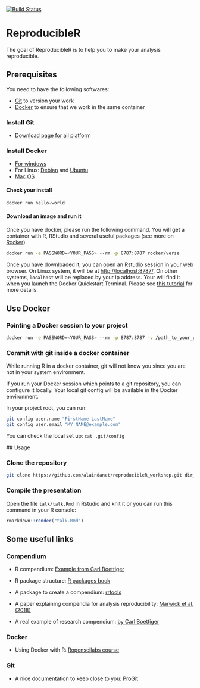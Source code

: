 <!-- README.md is generated from README.Rmd. Please edit that file -->
[![Build
Status](https://travis-ci.com/alaindanet/reproducibleR_workshop.svg?branch=master)](https://travis-ci.com/alaindanet/reproducibleR_workshop)

ReproducibleR
=============

The goal of ReproducibleR is to help you to make your analysis
reproducible.

Prerequisites
-------------

You need to have the following softwares:

-   [Git](https://git-scm.com/downloads) to version your work
-   [Docker](https://docs.docker.com/install/) to ensure that we work in
    the same container

### Install Git

-   [Download page for all platform](https://git-scm.com/downloads)

### Install Docker

-   [For windows](https://docs.docker.com/docker-for-windows/install/)
-   For Linux:
    [Debian](https://docs.docker.com/install/linux/docker-ce/debian/)
    and
    [Ubuntu](https://docs.docker.com/install/linux/docker-ce/ubuntu/)
-   [Mac OS](https://docs.docker.com/docker-for-mac/install/)

#### Check your install

``` bash
docker run hello-world
```

#### Download an image and run it

Once you have docker, please run the following command. You will get a
container with R, RStudio and several useful packages (see more on
[Rocker](https://github.com/rocker-org/rocker)).

``` bash
docker run -e PASSWORD=<YOUR_PASS> --rm -p 8787:8787 rocker/verse
```

Once you have downloaded it, you can open an Rstudio session in your web
browser. On Linux system, it will be at <http://localhost:8787/>. On
other systems, `localhost` will be replaced by your ip address. Your
will find it when you launch the Docker Quickstart Terminal. Please see
[this
tutorial](http://ropenscilabs.github.io/r-docker-tutorial/02-Launching-Docker.html)
for more details.

Use Docker
----------

### Pointing a Docker session to your project

``` bash
docker run -e PASSWORD=<YOUR_PASS> --rm -p 8787:8787 -v /path_to_your_project/project_directory:/home/rstudio/project_directory rocker/verse
```

### Commit with git inside a docker container

While running R in a docker container, git will not know you since you
are not in your system environment.

If you run your Docker session which points to a git repository, you can
configure it locally. Your local git config will be available in the
Docker environment.

In your project root, you can run:

``` bash
git config user.name "FirstName LastName"
git config user.email "MY_NAME@example.com"
```

You can check the local set up: `cat .git/config`

\#\# Usage

### Clone the repository

``` bash
git clone https://github.com/alaindanet/reproducibleR_workshop.git dir_name
```

### Compile the presentation

Open the file `talk/talk.Rmd` in Rstudio and knit it or you can run this
command in your R console:

``` r
rmarkdown::render("talk.Rmd")
```

Some useful links
-----------------

### Compendium

-   R compendium: [Example from Carl
    Boettiger](https://github.com/cboettig/template)

-   R package structure: [R packages book](http://r-pkgs.had.co.nz/)

-   A package to create a compendium:
    [rrtools](https://github.com/benmarwick/rrtools)

-   A paper explaining compendia for analysis reproducibility: [Marwick
    et al. (2018)](https://sci-hub.tw/10.1080/00031305.2017.1375986)

-   A real example of research compendium: [by Carl
    Boettiger](https://github.com/cboettig/nonparametric-bayes)

### Docker

-   Using Docker with R: [Ropenscilabs
    course](http://ropenscilabs.github.io/r-docker-tutorial/)

### Git

-   A nice documentation to keep close to you:
    [ProGit](https://git-scm.com/book/en/v2)
